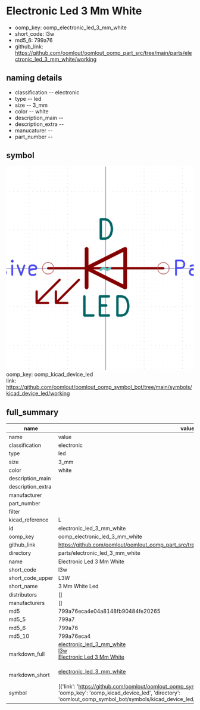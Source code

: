# Electronic Led 3 Mm White

  
* oomp_key: oomp_electronic_led_3_mm_white 
* short_code: l3w
* md5_6: 799a76  
* github_link: https://github.com/oomlout/oomlout_oomp_part_src/tree/main/parts/electronic_led_3_mm_white/working  
## naming details
* classification -- electronic
* type -- led
* size -- 3_mm
* color -- white
* description_main -- 
* description_extra -- 
* manucaturer -- 
* part_number -- 



## symbol

![](symbol/0/working/working_600.png)  
oomp_key: oomp_kicad_device_led  
link: https://github.com/oomlout/oomlout_oomp_symbol_bot/tree/main/symbols/kicad_device_led/working  


## full_summary
| name | value | 
| --- | --- | 
| name | value | 
| classification | electronic | 
| type | led | 
| size | 3_mm | 
| color | white | 
| description_main |  | 
| description_extra |  | 
| manufacturer |  | 
| part_number |  | 
| filter |  | 
| kicad_reference | L | 
| id | electronic_led_3_mm_white | 
| oomp_key | oomp_electronic_led_3_mm_white | 
| github_link | https://github.com/oomlout/oomlout_oomp_part_src/tree/main/parts/electronic_led_3_mm_white/working | 
| directory | parts/electronic_led_3_mm_white | 
| name | Electronic Led 3 Mm White | 
| short_code | l3w | 
| short_code_upper | L3W | 
| short_name | 3 Mm White Led | 
| distributors | [] | 
| manufacturers | [] | 
| md5 | 799a76eca4e04a8148fb90484fe20265 | 
| md5_5 | 799a7 | 
| md5_6 | 799a76 | 
| md5_10 | 799a76eca4 | 
| markdown_full | [electronic_led_3_mm_white](https://github.com/oomlout/oomlout_oomp_part_src/tree/main/parts/electronic_led_3_mm_white/working)<br>[l3w](https://github.com/oomlout/oomlout_oomp_part_src/tree/main/parts/electronic_led_3_mm_white/working)<br>[Electronic Led 3 Mm White](https://github.com/oomlout/oomlout_oomp_part_src/tree/main/parts/electronic_led_3_mm_white/working)<br><br> | 
| markdown_short | [electronic_led_3_mm_white](https://github.com/oomlout/oomlout_oomp_part_src/tree/main/parts/electronic_led_3_mm_white/working)<br><br> | 
| symbol | [{'link': 'https://github.com/oomlout/oomlout_oomp_symbol_bot/tree/main/symbols/kicad_device_led', 'oomp_key': 'oomp_kicad_device_led', 'directory': 'oomlout_oomp_symbol_bot/symbols/kicad_device_led//working/working.kicad_sym'}] | 
